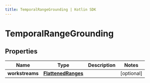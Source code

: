 ```yaml
---
title: TemporalRangeGrounding | Kotlin SDK
---
```



# TemporalRangeGrounding

## Properties
Name | Type | Description | Notes
------------ | ------------- | ------------- | -------------
**workstreams** | [**FlattenedRanges**](FlattenedRanges) |  |  [optional]



